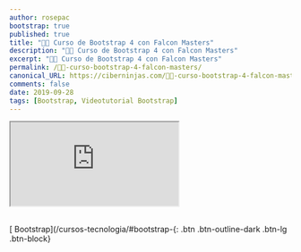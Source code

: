 ```yaml
---
author: rosepac
bootstrap: true
published: true
title: "👨‍🏫 Curso de Bootstrap 4 con Falcon Masters"
description: "👩‍🎨 Curso de Bootstrap 4 con Falcon Masters"
excerpt: "👩‍🎨 Curso de Bootstrap 4 con Falcon Masters"
permalink: /👨‍🏫-curso-bootstrap-4-falcon-masters/
canonical_URL: https://ciberninjas.com/👨‍🏫-curso-bootstrap-4-falcon-masters/
comments: false
date: 2019-09-28
tags: [Bootstrap, Videotutorial Bootstrap]
---
```


<div class="embed-responsive embed-responsive-16by9">
  <iframe class="embed-responsive-item" src="https://www.youtube-nocookie.com/embed/videoseries?list=PLhSj3UTs2_yWHrFIVoEkiaiEjDHt9lZAI" allowfullscreen></iframe>
</div><br/>

[<i class="fab fa-bootstrap"></i> Bootstrap](/cursos-tecnologia/#bootstrap-{: .btn .btn-outline-dark .btn-lg .btn-block}
